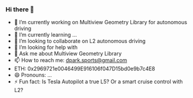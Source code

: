 ### Hi there 👋


- 🔭 I’m currently working on Multiview Geometry Library for autonomous driving
- 🌱 I’m currently learning ...
- 👯 I’m looking to collaborate on L2 autonomous driving
- 🤔 I’m looking for help with 
- 💬 Ask me about Multiview Geometry Library
- 📫 How to reach me: dpark.sports@gmail.com
- ETH: 0x2969721e0046499E916106f047D15bd0e9b7c4E8
- 😄 Pronouns: ...
- ⚡ Fun fact: Is Tesla Autopilot a true L5?  Or a smart cruise control with L2?
